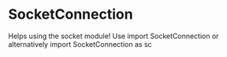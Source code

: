 # SocketConnection
Helps using the socket module! Use import SocketConnection or alternatively import SocketConnection as sc
